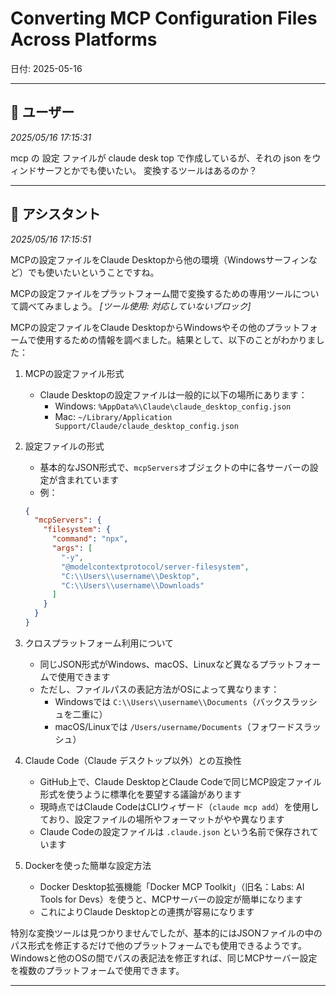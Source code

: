 # Converting MCP Configuration Files Across Platforms

日付: 2025-05-16

---

## 👤 ユーザー
*2025/05/16 17:15:31*

mcp の 設定 ファイルが claude desk top で作成しているが、それの json をウィンドサーフとかでも使いたい。
変換するツールはあるのか？

---

## 🤖 アシスタント
*2025/05/16 17:15:51*

MCPの設定ファイルをClaude Desktopから他の環境（Windowsサーフィンなど）でも使いたいということですね。

MCPの設定ファイルをプラットフォーム間で変換するための専用ツールについて調べてみましょう。
*[ツール使用: 対応していないブロック]*



MCPの設定ファイルをClaude DesktopからWindowsやその他のプラットフォームで使用するための情報を調べました。結果として、以下のことがわかりました：

1. MCPの設定ファイル形式
   - Claude Desktopの設定ファイルは一般的に以下の場所にあります：
     - Windows: `%AppData%\Claude\claude_desktop_config.json`
     - Mac: `~/Library/Application Support/Claude/claude_desktop_config.json`

2. 設定ファイルの形式
   - 基本的なJSON形式で、`mcpServers`オブジェクトの中に各サーバーの設定が含まれています
   - 例：
   ```json
   {
     "mcpServers": {
       "filesystem": {
         "command": "npx",
         "args": [
           "-y",
           "@modelcontextprotocol/server-filesystem",
           "C:\\Users\\username\\Desktop",
           "C:\\Users\\username\\Downloads"
         ]
       }
     }
   }
   ```

3. クロスプラットフォーム利用について
   - 同じJSON形式がWindows、macOS、Linuxなど異なるプラットフォームで使用できます
   - ただし、ファイルパスの表記方法がOSによって異なります：
     - Windowsでは `C:\\Users\\username\\Documents`（バックスラッシュを二重に）
     - macOS/Linuxでは `/Users/username/Documents`（フォワードスラッシュ）
   
4. Claude Code（Claude デスクトップ以外）との互換性
   - GitHub上で、Claude DesktopとClaude Codeで同じMCP設定ファイル形式を使うように標準化を要望する議論があります
   - 現時点ではClaude CodeはCLIウィザード（`claude mcp add`）を使用しており、設定ファイルの場所やフォーマットがやや異なります
   - Claude Codeの設定ファイルは `.claude.json` という名前で保存されています

5. Dockerを使った簡単な設定方法
   - Docker Desktop拡張機能「Docker MCP Toolkit」（旧名：Labs: AI Tools for Devs）を使うと、MCPサーバーの設定が簡単になります
   - これによりClaude Desktopとの連携が容易になります

特別な変換ツールは見つかりませんでしたが、基本的にはJSONファイルの中のパス形式を修正するだけで他のプラットフォームでも使用できるようです。Windowsと他のOSの間でパスの表記法を修正すれば、同じMCPサーバー設定を複数のプラットフォームで使用できます。

---
